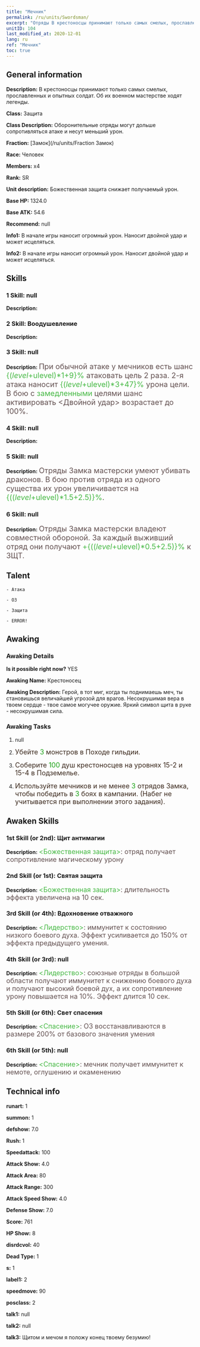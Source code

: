 ```yaml
---
title: "Мечник"
permalink: /ru/units/Swordsman/
excerpt: "Отряды В крестоносцы принимают только самых смелых, прославленных и опытных солдат. Об их военном мастерстве ходят легенды."
unitID: 104
last_modified_at: 2020-12-01
lang: ru
ref: "Мечник"
toc: true
---
```

## General information
 **Description:** В крестоносцы принимают только самых смелых, прославленных и опытных солдат. Об их военном мастерстве ходят легенды.

 **Class:** Защита

 **Class Description:** Оборонительные отряды могут дольше сопротивляться атаке и несут меньший урон.

 **Fraction:** [Замок](/ru/units/Fraction Замок)

 **Race:** Человек

 **Members:** x4

 **Rank:** SR

 **Unit description:** Божественная защита снижает получаемый урон.

 **Base HP:** 1324.0

 **Base ATK:** 54.6

 **Recommend:** null

 **Info1:** В начале игры наносит огромный урон. Наносит двойной удар и может исцеляться.

 **Info2:** В начале игры наносит огромный урон. Наносит двойной удар и может исцеляться.

## Skills
### 1 Skill: null
 **Description:** 

### 2 Skill: Воодушевление
 **Description:** 

### 3 Skill: null
 **Description:** <span style="color: #645252;font-size:20px">При обычной атаке у мечников есть шанс </span><span style="color: black"><span style="color: #48b946;font-size:20px">{($level+$ulevel)*1+9}%</span><span style="color: black"><span style="color: #645252;font-size:20px"> атаковать цель 2 раза. 2-я атака наносит </span><span style="color: black"><span style="color: #48b946;font-size:20px">{($level+$ulevel)*3+47}%</span><span style="color: black"><span style="color: #645252;font-size:20px"> урона цели. В бою с </span><span style="color: black"><span style="color: #48b946;font-size:20px">замедленными</span><span style="color: black"><span style="color: #645252;font-size:20px"> целями шанс активировать <Двойной удар> возрастает до 100%.</span><span style="color: black">

### 4 Skill: null
 **Description:** 

### 5 Skill: null
 **Description:** <span style="color: #645252;font-size:20px">Отряды Замка мастерски умеют убивать драконов. В бою против отряда из одного существа их урон увеличивается на </span><span style="color: black"><span style="color: #48b946;font-size:20px">{(($level+$ulevel)*1.5+2.5)}%</span><span style="color: black"><span style="color: #645252;font-size:20px">.</span><span style="color: black">

### 6 Skill: null
 **Description:** <span style="color: #645252;font-size:20px">Отряды Замка мастерски владеют совместной обороной. За каждый выживший отряд они получают </span><span style="color: black"><span style="color: #48b946;font-size:20px">+{(($level+$ulevel)*0.5+2.5)}%</span><span style="color: black"><span style="color: #645252;font-size:20px"> к ЗЩТ.</span><span style="color: black">

## Talent

    - Атака

    - ОЗ

    - Защита

    - ERROR!

## Awaking
### Awaking Details
 **Is it possible right now?** YES

 **Awaking Name:** Крестоносец

 **Awaking Description:** Герой, в тот миг, когда ты поднимаешь меч, ты становишься величайшей угрозой для врагов. Несокрушимая вера в твоем сердце - твое самое могучее оружие. Яркий символ щита в руке - несокрушимая сила.

### Awaking Tasks
 1. null

 2. <span style="color: #3c2a1e;font-size:18px">Убейте </span><span style="color: #1ca216;font-size:18px">3</span><span style="color: #3c2a1e;font-size:18px"> монстров в Походе гильдии.</span>

 3. <span style="color: #3c2a1e;font-size:18px">Соберите </span><span style="color: #1ca216;font-size:18px">100</span><span style="color: #3c2a1e;font-size:18px"> душ крестоносцев на уровнях 15-2 и 15-4 в Подземелье.</span>

 4. <span style="color: #3c2a1e;font-size:18px">Используйте мечников и не менее </span><span style="color: #1ca216;font-size:18px">3</span><span style="color: #3c2a1e;font-size:18px"> отрядов Замка, чтобы победить в </span><span style="color: #1ca216;font-size:18px">3</span><span style="color: #3c2a1e;font-size:18px"> боях в кампании. (Набег не учитывается при выполнении этого задания).</span>

## Awaken Skills

### 1st Skill (or 2nd): Щит антимагии
 **Description:** <span style="color: #48b946;font-size:18px"><Божественная защита></span><span style="color: #645252;font-size:18px">: отряд получает сопротивление магическому урону</span>

### 2nd Skill (or 1st): Святая защита
 **Description:** <span style="color: #48b946;font-size:18px"><Божественная защита></span><span style="color: #645252;font-size:18px">: длительность эффекта увеличена на 10 сек.</span>

### 3rd Skill (or 4th): Вдохновение отважного
 **Description:** <span style="color: #48b946;font-size:18px"><Лидерство></span><span style="color: #645252;font-size:18px">: иммунитет к состоянию низкого боевого духа. Эффект усиливается до 150% от эффекта предыдущего умения.</span>

### 4th Skill (or 3rd): null
 **Description:** <span style="color: #48b946;font-size:18px"><Лидерство></span><span style="color: #645252;font-size:18px">: союзные отряды в большой области получают иммунитет к снижению боевого духа и получают высокий боевой дух, а их сопротивление урону повышается на 10%. Эффект длится 10 сек.</span>

### 5th Skill (or 6th): Свет спасения
 **Description:** <span style="color: #48b946;font-size:18px"><Спасение></span><span style="color: #645252;font-size:18px">: ОЗ восстанавливаются в размере 200% от базового значения умения</span>

### 6th Skill (or 5th): null
 **Description:** <span style="color: #48b946;font-size:18px"><Спасение></span><span style="color: #645252;font-size:18px">: мечник получает иммунитет к немоте, оглушению и окаменению</span>

## Technical info
 **runart:** 1

 **summon:** 1

 **defshow:** 7.0

 **Rush:** 1

 **Speedattack:** 100

 **Attack Show:** 4.0

 **Attack Area:** 80

 **Attack Range:** 300

 **Attack Speed Show:** 4.0

 **Defense Show:** 7.0

 **Score:** 761

 **HP Show:** 8

 **disrdcvol:** 40

 **Dead Type:** 1

 **s:** 1

 **label1:** 2

 **speedmove:** 90

 **posclass:** 2

 **talk1:** null

 **talk2:** null

 **talk3:** Щитом и мечом я положу конец твоему безумию!

